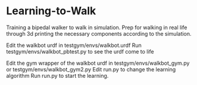 # Learning-to-Walk
Training a bipedal walker to walk in simulation. Prep for walking in real life through 3d printing the necessary components according to the simulation.

Edit the walkbot urdf in testgym/envs/walkbot.urdf
Run testgym/envs/walkbot_pbtest.py to see the urdf come to life

Edit the gym wrapper of the walkbot urdf in testgym/envs/walkbot_gym.py or testgym/envs/walkbot_gym2.py
Edit run.py to change the learning algorithm
Run run.py to start the learning.
